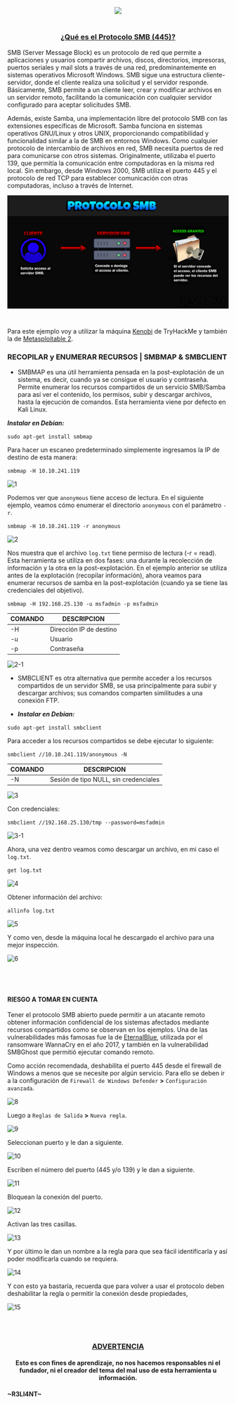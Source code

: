<p align="center">
  <a href="https://github.com/DenverCoder1/readme-typing-svg"><img src="https://readme-typing-svg.herokuapp.com?font=Fira+Code&size=19&pause=1000&color=D1F700&width=579&lines=Enumerar+recursos+de+SMB+con+SMBMAP+y+SMBCLIENT"></a>
</p>

<h1 align="center"></h1>

<h3 align="center"><ins>¿Qué es el Protocolo SMB (445)?</ins></h3>

SMB (Server Message Block) es un protocolo de red que permite a aplicaciones y usuarios compartir archivos, discos, directorios, impresoras, puertos seriales y mail slots a través de una red, predominantemente en sistemas operativos Microsoft Windows. SMB sigue una estructura cliente-servidor, donde el cliente realiza una solicitud y el servidor responde. Básicamente, SMB permite a un cliente leer, crear y modificar archivos en un servidor remoto, facilitando la comunicación con cualquier servidor configurado para aceptar solicitudes SMB.

Además, existe Samba, una implementación libre del protocolo SMB con las extensiones específicas de Microsoft. Samba funciona en sistemas operativos GNU/Linux y otros UNIX, proporcionando compatibilidad y funcionalidad similar a la de SMB en entornos Windows. Como cualquier protocolo de intercambio de archivos en red, SMB necesita puertos de red para comunicarse con otros sistemas. Originalmente, utilizaba el puerto 139, que permitía la comunicación entre computadoras en la misma red local. Sin embargo, desde Windows 2000, SMB utiliza el puerto 445 y el protocolo de red TCP para establecer comunicación con otras computadoras, incluso a través de Internet.

<p align="center">
  <img src="https://raw.githubusercontent.com/R3LI4NT/articulos/main/Pentesting/O.S/img/SMB_enumeracion.png">
</p>

<h1 align="center"></h1>

Para este ejemplo voy a utilizar la máquina <a href="https://tryhackme.com/room/kenobi">Kenobi</a> de TryHackMe y también la de <a href="https://github.com/R3LI4NT/ctf-retos/blob/main/1-%20Maquinas-Easy/Metasploitable_2.md">Metasploitable 2</a>.

### RECOPILAR y ENUMERAR RECURSOS | SMBMAP & SMBCLIENT

- SMBMAP es una útil herramienta pensada en la post-explotación de un sistema, es decir, cuando ya se consigue el usuario y contraseña. Permite enumerar los recursos compartidos de un servicio SMB/Samba para así ver el contenido, los permisos, subir y descargar archivos, hasta la ejecución de comandos. Esta herramienta viene por defecto en Kali Linux.

**_Instalar en Debian:_**
```
sudo apt-get install smbmap
```

Para hacer un escaneo predeterminado simplemente ingresamos la IP de destino de esta manera:
```
smbmap -H 10.10.241.119
```

![1](https://github.com/R3LI4NT/articulos/assets/75953873/2a0382fb-21f0-4d3e-b4a3-a9b22d58760f)


Podemos ver que `anonymous` tiene acceso de lectura. En el siguiente ejemplo, veamos cómo enumerar el directorio `anonymous` con el parámetro `-r`.
```
smbmap -H 10.10.241.119 -r anonymous
```

![2](https://github.com/R3LI4NT/articulos/assets/75953873/fd92a269-6aa1-4570-991b-97af737fb8fd)

Nos muestra que el archivo `log.txt` tiene permiso de lectura (-r = read).  Esta herramienta se utiliza en dos fases: una durante la recolección de información y la otra en la post-explotación. En el ejemplo anterior se utiliza antes de la explotación (recopilar información), ahora veamos para enumerar recursos de samba en la post-explotación (cuando ya se tiene las credenciales del objetivo).
```
smbmap -H 192.168.25.130 -u msfadmin -p msfadmin
```

| COMANDO | DESCRIPCION |
| ------------- | ------------- |
| -H | Dirección IP de destino  |
| -u  | Usuario  |
| -p  | Contraseña  |

![2-1](https://github.com/R3LI4NT/articulos/assets/75953873/90aca9b7-fcf3-47c2-a70a-fa4099fcc347)

- SMBCLIENT es otra alternativa que permite acceder a los recursos compartidos de un servidor SMB, se usa principalmente para subir y descargar archivos; sus comandos comparten similitudes a una conexión FTP.

- **_Instalar en Debian:_**
```
sudo apt-get install smbclient
```

Para acceder a los recursos compartidos se debe ejecutar lo siguiente:
```
smbclient //10.10.241.119/anonymous -N
```

| COMANDO | DESCRIPCION |
| ------------- | ------------- |
| -N | Sesión de tipo NULL, sin credenciales  |

![3](https://github.com/R3LI4NT/articulos/assets/75953873/c45cd946-e3d3-4cff-a6d1-cc588b39d399)

Con credenciales:
```
smbclient //192.168.25.130/tmp --password=msfadmin
```

![3-1](https://github.com/R3LI4NT/articulos/assets/75953873/bbde8e81-b0f6-4477-850e-6c90238cc54c)

Ahora, una vez dentro veamos como descargar un archivo, en mi caso el `log.txt`.
```
get log.txt
```

![4](https://github.com/R3LI4NT/articulos/assets/75953873/916f4028-3e62-42fa-ab71-41b35b1da292)

Obtener información del archivo:
```
allinfo log.txt
```

![5](https://github.com/R3LI4NT/articulos/assets/75953873/13fc6e85-9c3a-4fb6-92eb-6a3c981162b2)

Y como ven, desde la máquina local he descargado el archivo para una mejor inspección.

![6](https://github.com/R3LI4NT/articulos/assets/75953873/9857e564-f63f-4713-bcd2-b57eb84e9bc7)


<h1 align="center"></h1>

</br>

#### RIESGO A TOMAR EN CUENTA

Tener el protocolo SMB abierto puede permitir a un atacante remoto obtener información confidencial de los sistemas afectados mediante recursos compartidos como se observan en los ejemplos. Una de las vulnerabilidades más famosas fue la de <a href="https://github.com/R3LI4NT/articulos/blob/main/Pentesting/O.S/eternalblue.md">EternalBlue</a>, utilizada por el ransomware WannaCry en el año 2017, y también en la vulnerabilidad SMBGhost que permitió ejecutar comando remoto.

Como acción recomendada, deshabilita el puerto 445 desde el firewall de Windows a menos que se necesite por algún servicio. Para ello se deben ir a la configuración de `Firewall de Windows Defender` **>** `Configuración avanzada`.

![8](https://github.com/R3LI4NT/articulos/assets/75953873/f819939f-3ea8-46d4-97d1-ae58d93f54fd)

Luego a `Reglas de Salida` **>** `Nueva regla`.

![9](https://github.com/R3LI4NT/articulos/assets/75953873/2355c8cf-3968-4997-90b9-b3b61330bcf4)

Seleccionan puerto y le dan a siguiente.

![10](https://github.com/R3LI4NT/articulos/assets/75953873/2da2e41b-9e99-49b9-b2a9-ae22bd57d289)

Escriben el número del puerto (445 y/o 139) y le dan a siguiente.

![11](https://github.com/R3LI4NT/articulos/assets/75953873/09e1c235-6244-41ef-b640-388ca34b8d48)

Bloquean la conexión del puerto.

![12](https://github.com/R3LI4NT/articulos/assets/75953873/9b7c75bb-f0a3-46bc-a64f-820e03d9d935)

Activan las tres casillas.

![13](https://github.com/R3LI4NT/articulos/assets/75953873/ca60adb0-1030-47de-8206-bbd33fb6dd9e)

Y por último le dan un nombre a la regla para que sea fácil identificarla y así poder modificarla cuando se requiera.

![14](https://github.com/R3LI4NT/articulos/assets/75953873/11e5035a-113d-4a0d-bbba-089097ab4696)

Y con esto ya bastaría, recuerda que para volver a usar el protocolo deben deshabilitar la regla o permitir la conexión desde propiedades,

![15](https://github.com/R3LI4NT/articulos/assets/75953873/9f36e7c8-f7c5-44cb-b97a-89f11b1984c9)

</br>

<h1 align="center"></h1>

<h3 align="center"><ins>ADVERTENCIA<ins></h3>

<h4 align="center">Esto es con fines de aprendizaje, no nos hacemos responsables ni el fundador, ni el creador del tema del mal uso de esta herramienta u información.</h4>



#### ~R3LI4NT~
